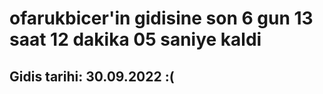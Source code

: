 # ofarukbicer'in gidisine son 6 gun 13 saat 12 dakika 05 saniye kaldi

## Gidis tarihi: 30.09.2022 :(